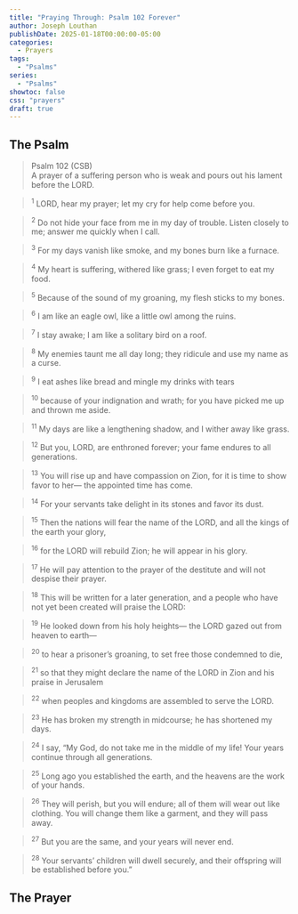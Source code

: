 ```yaml
---
title: "Praying Through: Psalm 102 Forever"
author: Joseph Louthan
publishDate: 2025-01-18T00:00:00-05:00
categories:
  - Prayers
tags:
  - "Psalms"
series:
  - "Psalms"
showtoc: false
css: "prayers"
draft: true
---
```

## The Psalm

>Psalm 102 (CSB)  
><sup></sup> A prayer of a suffering person who is weak and pours out his lament before the LORD. 

><sup>1</sup> LORD, hear my prayer; let my cry for help come before you. 

><sup>2</sup> Do not hide your face from me in my day of trouble. Listen closely to me; answer me quickly when I call. 

><sup>3</sup> For my days vanish like smoke, and my bones burn like a furnace. 

><sup>4</sup> My heart is suffering, withered like grass; I even forget to eat my food. 

><sup>5</sup> Because of the sound of my groaning, my flesh sticks to my bones. 

><sup>6</sup> I am like an eagle owl, like a little owl among the ruins. 

><sup>7</sup> I stay awake; I am like a solitary bird on a roof. 

><sup>8</sup> My enemies taunt me all day long; they ridicule and use my name as a curse. 

><sup>9</sup> I eat ashes like bread and mingle my drinks with tears 

><sup>10</sup> because of your indignation and wrath; for you have picked me up and thrown me aside. 

><sup>11</sup> My days are like a lengthening shadow, and I wither away like grass. 

><sup>12</sup> But you, LORD, are enthroned forever; your fame endures to all generations. 

><sup>13</sup> You will rise up and have compassion on Zion, for it is time to show favor to her— the appointed time has come. 

><sup>14</sup> For your servants take delight in its stones and favor its dust. 

><sup>15</sup> Then the nations will fear the name of the LORD, and all the kings of the earth your glory, 

><sup>16</sup> for the LORD will rebuild Zion; he will appear in his glory. 

><sup>17</sup> He will pay attention to the prayer of the destitute and will not despise their prayer. 

><sup>18</sup> This will be written for a later generation, and a people who have not yet been created will praise the LORD: 

><sup>19</sup> He looked down from his holy heights— the LORD gazed out from heaven to earth— 

><sup>20</sup> to hear a prisoner’s groaning, to set free those condemned to die, 

><sup>21</sup> so that they might declare the name of the LORD in Zion and his praise in Jerusalem 

><sup>22</sup> when peoples and kingdoms are assembled to serve the LORD. 

><sup>23</sup> He has broken my strength in midcourse; he has shortened my days. 

><sup>24</sup> I say, “My God, do not take me in the middle of my life! Your years continue through all generations. 

><sup>25</sup> Long ago you established the earth, and the heavens are the work of your hands. 

><sup>26</sup> They will perish, but you will endure; all of them will wear out like clothing. You will change them like a garment, and they will pass away. 

><sup>27</sup> But you are the same, and your years will never end. 

><sup>28</sup> Your servants’ children will dwell securely, and their offspring will be established before you.”

## The Prayer

<div style="font-variant: small-caps;">

</div>

```text

```
